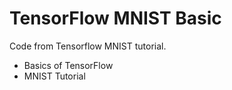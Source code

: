 # TensorFlow MNIST Basic
Code from Tensorflow MNIST tutorial.
- Basics of TensorFlow
- MNIST Tutorial
